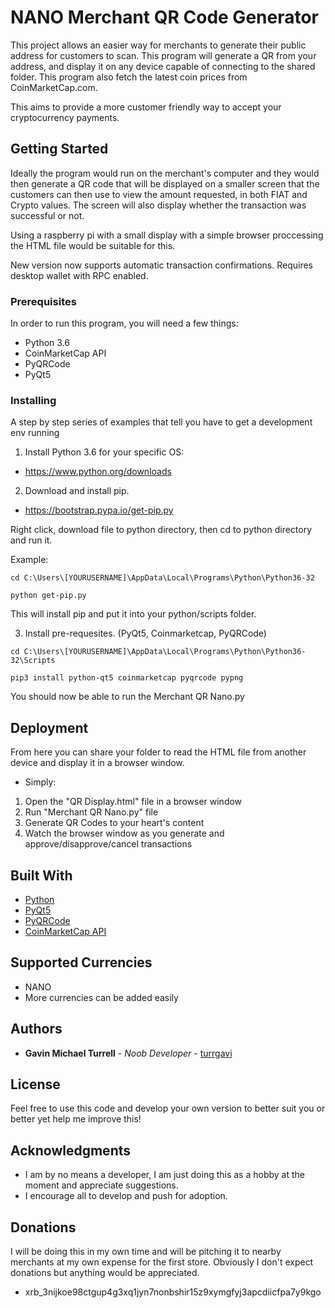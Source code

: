 # NANO Merchant QR Code Generator

This project allows an easier way for merchants to generate their public address for customers to scan. This program will generate a QR 
from your address, and display it on any device capable of connecting to the shared folder. This program also fetch the latest coin prices
from CoinMarketCap.com. 

This aims to provide a more customer friendly way to accept your cryptocurrency payments.

## Getting Started

Ideally the program would run on the merchant's computer and they would then generate a QR code that will be displayed on a smaller screen
that the customers can then use to view the amount requested, in both FIAT and Crypto values. The screen will also display whether the 
transaction was successful or not.

Using a raspberry pi with a small display with a simple browser proccessing the HTML file would be suitable for this.

New version now supports automatic transaction confirmations. Requires desktop wallet with RPC enabled.

### Prerequisites

In order to run this program, you will need a few things:

* Python 3.6
* CoinMarketCap API
* PyQRCode
* PyQt5

### Installing

A step by step series of examples that tell you have to get a development env running

1) Install Python 3.6 for your specific OS:

* https://www.python.org/downloads

2) Download and install pip.

* https://bootstrap.pypa.io/get-pip.py

Right click, download file to python directory, then cd to python directory and run it.

Example:
```
cd C:\Users\[YOURUSERNAME]\AppData\Local\Programs\Python\Python36-32

python get-pip.py
```
This will install pip and put it into your python/scripts folder.

3) Install pre-requesites. (PyQt5, Coinmarketcap, PyQRCode)

```
cd C:\Users\[YOURUSERNAME]\AppData\Local\Programs\Python\Python36-32\Scripts

pip3 install python-qt5 coinmarketcap pyqrcode pypng
```
You should now be able to run the Merchant QR Nano.py

## Deployment

From here you can share your folder to read the HTML file from another device and display it in a browser window.

* Simply:
1. Open the "QR Display.html" file in a browser window
2. Run "Merchant QR Nano.py" file
3. Generate QR Codes to your heart's content
4. Watch the browser window as you generate and approve/disapprove/cancel transactions

## Built With

* [Python](https://www.python.org)
* [PyQt5](https://www.riverbankcomputing.com/software/pyqt/download5)
* [PyQRCode](https://pypi.python.org/pypi/PyQRCode)
* [CoinMarketCap API](https://pypi.python.org/pypi/coinmarketcap/)

## Supported Currencies

* NANO
* More currencies can be added easily

## Authors

* **Gavin Michael Turrell** - *Noob Developer* - [turrgavi](https://github.com/turrgavi)

## License

Feel free to use this code and develop your own version to better suit you or better yet help me improve this! 

## Acknowledgments

* I am by no means a developer, I am just doing this as a hobby at the moment and appreciate suggestions.
* I encourage all to develop and push for adoption.

## Donations

I will be doing this in my own time and will be pitching it to nearby merchants at my own expense for the first store. 
Obviously I don't expect donations but anything would be appreciated.
* xrb_3nijkoe98ctgup4g3xq1jyn7nonbshir15z9xymgfyj3apcdiicfpa7y9kgo
